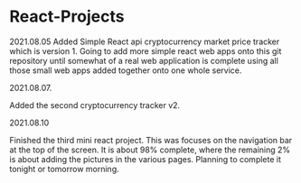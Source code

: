 # React-Projects

2021.08.05
Added Simple React api cryptocurrency market price tracker which is version 1. 
Going to add more simple react web apps onto this git repository until somewhat of a real web application is complete using all those small web apps added together onto one whole service. 

2021.08.07.

Added the second cryptocurrency tracker v2. 

2021.08.10

Finished the third mini react project. 
This was focuses on the navigation bar at the top of the screen. 
It is about 98% complete, where the remaining 2% is about adding the pictures in the various pages. Planning to complete it tonight or tomorrow morning.
